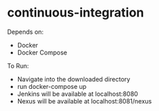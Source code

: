 # continuous-integration

Depends on:
- Docker
- Docker Compose

To Run:
- Navigate into the downloaded directory
- run docker-compose up
- Jenkins will be available at localhost:8080
- Nexus will be available at localhost:8081/nexus
